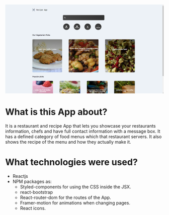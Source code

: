 ![Recipe App Image](./Recipe-app.png "Recipe App image")

# What is this App about?

It is a restaurant and recipe App that lets you showcase your restaurants information, chefs and have full contact information with a message box. It has a defined category of food menus which that restaurant servers. It also shows the recipe of the menu and how they actually make it.

# What technologies were used?

- Reactjs
- NPM packages as:
  - Styled-components for using the CSS inside the JSX.
  - react-bootstrap
  - React-router-dom for the routes of the App.
  - Framer-motion for animations when changing pages.
  - React icons.
